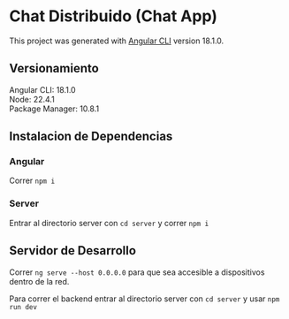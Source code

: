 # Chat Distribuido (Chat App)

This project was generated with [Angular CLI](https://github.com/angular/angular-cli) version 18.1.0.

## Versionamiento

Angular CLI: 18.1.0  
Node: 22.4.1  
Package Manager: 10.8.1

## Instalacion de Dependencias

### Angular
Correr `npm i` 
### Server
Entrar al directorio server con `cd server` y correr `npm i` 

## Servidor de Desarrollo

Correr `ng serve --host 0.0.0.0` para que sea accesible a dispositivos dentro de la red.

Para correr el backend entrar al directorio server con `cd server` y usar `npm run dev`


